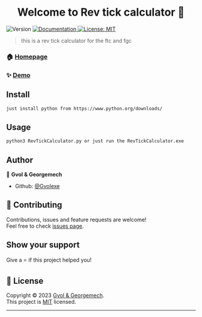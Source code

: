 <h1 align="center">Welcome to Rev tick calculator 👋</h1>
<p>
  <img alt="Version" src="https://img.shields.io/badge/version-1.1 realese-blue.svg?cacheSeconds=2592000" />
  <a href="https://github.com/Gvolexe/RevTickCalculator" target="_blank">
    <img alt="Documentation" src="https://img.shields.io/badge/documentation-yes-brightgreen.svg" />
  </a>
  <a href="https://github.com/Gvolexe/RevTickCalculator/blob/main/MIT" target="_blank">
    <img alt="License: MIT" src="https://img.shields.io/badge/License-MIT-yellow.svg" />
  </a>
</p>

> this is a rev tick calculator for the ftc and fgc

### 🏠 [Homepage](https://github.com/Gvolexe/RevTickCalculator)

### ✨ [Demo](https://github.com/Gvolexe/RevTickCalculator)

## Install

```sh
just install python from https://www.python.org/downloads/
```

## Usage

```sh
python3 RevTickCalculator.py or just run the RevTickCalculator.exe
```

## Author

👤 **Gvol & Georgemech**

* Github: [@Gvolexe](https://github.com/Gvolexe)

## 🤝 Contributing

Contributions, issues and feature requests are welcome!<br />Feel free to check [issues page](https://github.com/Gvolexe/RevTickCalculator/issues). 

## Show your support

Give a ⭐️ if this project helped you!

## 📝 License

Copyright © 2023 [Gvol & Georgemech](https://github.com/Gvolexe).<br />
This project is [MIT](https://github.com/Gvolexe/RevTickCalculator/blob/main/MIT) licensed.

***

